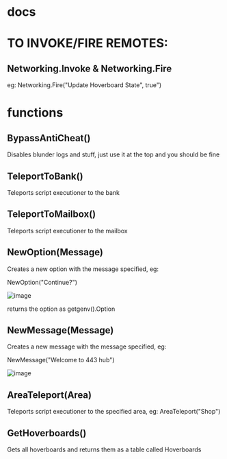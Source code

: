 # docs
# TO INVOKE/FIRE REMOTES:
## Networking.Invoke & Networking.Fire
eg:
Networking.Fire("Update Hoverboard State", true") 

# functions

## BypassAntiCheat()
Disables blunder logs and stuff, just use it at the top and you should be fine

## TeleportToBank()
Teleports script executioner to the bank

## TeleportToMailbox()
Teleports script executioner to the mailbox

## NewOption(Message)
Creates a new option with the message specified, eg:

NewOption("Continue?")

![image](https://user-images.githubusercontent.com/124915791/235674421-d8e95fa9-240a-4c72-ab4d-88e3f79fb0fa.png)

returns the option as getgenv().Option

## NewMessage(Message)
Creates a new message with the message specified, eg:

NewMessage("Welcome to 443 hub")

![image](https://user-images.githubusercontent.com/124915791/235674915-370cb537-ad2c-41e8-8cf0-1fb990bd5663.png)

## AreaTeleport(Area)
Teleports script executioner to the specified area, eg: AreaTeleport("Shop")

## GetHoverboards()
Gets all hoverboards and returns them as a table called Hoverboards
